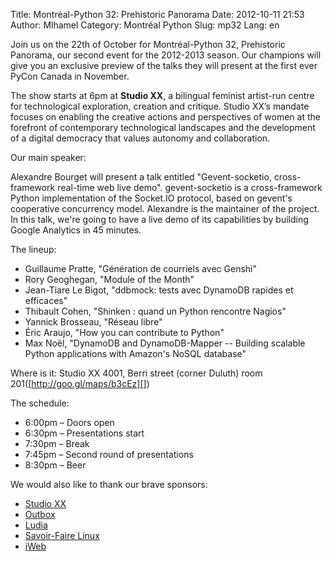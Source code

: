 Title: Montréal-Python 32: Prehistoric Panorama
Date: 2012-10-11 21:53
Author: Mlhamel
Category: Montréal Python
Slug: mp32
Lang: en

<!--:en-->

Join us on the 22th of October for Montréal-Python 32, Prehistoric
Panorama, our second event for the 2012-2013 season. Our champions will
give you an exclusive preview of the talks they will present at the
first ever PyCon Canada in November.

The show starts at 6pm at **Studio XX**, a bilingual feminist artist-run
centre for technological exploration, creation and critique. Studio XX’s
mandate focuses on enabling the creative actions and perspectives of
women at the forefront of contemporary technological landscapes and the
development of a digital democracy that values autonomy and
collaboration.

Our main speaker:

Alexandre Bourget will present a talk entitled "Gevent-socketio,
cross-framework real-time web live demo". gevent-socketio is a
cross-framework Python implementation of the Socket.IO protocol, based
on gevent's cooperative concurrency model. Alexandre is the maintainer
of the project. In this talk, we're going to have a live demo of its
capabilities by building Google Analytics in 45 minutes.

The lineup:

-   Guillaume Pratte, "Génération de courriels avec Genshi"
-   Rory Geoghegan, "Module of the Month"
-   Jean-Tiare Le Bigot, "ddbmock: tests avec DynamoDB rapides et
    efficaces"
-   Thibault Cohen, "Shinken : quand un Python rencontre Nagios"
-   Yannick Brosseau, "Réseau libre"
-   Éric Araujo, "How you can contribute to Python"
-   Max Noël, "DynamoDB and DynamoDB-Mapper -- Building scalable Python
    applications with Amazon's NoSQL database"

Where is it: Studio XX 4001, Berri street (corner Duluth) room
201([http://goo.gl/maps/b3cEz][])

The schedule:

-   6:00pm – Doors open
-   6:30pm – Presentations start
-   7:30pm – Break
-   7:45pm – Second round of presentations
-   8:30pm – Beer

We would also like to thank our brave sponsors:

-   [Studio XX][]
-   [Outbox][]
-   [Ludia][]
-   [Savoir-Faire Linux][]
-   [iWeb][]

  [http://goo.gl/maps/b3cEz]: http://goo.gl/maps/b3cEz
  [Studio XX]: http://www.studioxx.org/
  [Outbox]: http://www.outboxtechnology.com/
  [Ludia]: http://www.jobs.ludia.com/jobs.html
  [Savoir-Faire Linux]: http://www.savoirfairelinux.com/?utm_source=montrealpython&utm_medium=banner&utm_campaign=banner
  [iWeb]: http://iweb.com/
